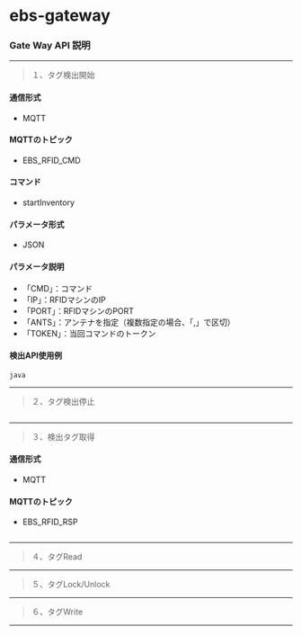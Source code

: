 # ebs-gateway
### Gate Way API 説明
***
> １、タグ検出開始
#### 通信形式
+ MQTT
#### MQTTのトピック
+ EBS_RFID_CMD
#### コマンド
+ startInventory
#### パラメータ形式
+ JSON
#### パラメータ説明
+ 「CMD」：コマンド
+ 「IP」：RFIDマシンのIP
+ 「PORT」：RFIDマシンのPORT
+ 「ANTS」：アンテナを指定（複数指定の場合、「,」で区切）
+ 「TOKEN」：当回コマンドのトークン
#### 検出API使用例
```
java

```
***
> ２、タグ検出停止
```
```
***
> ３、検出タグ取得
#### 通信形式
+ MQTT
#### MQTTのトピック
+ EBS_RFID_RSP
```
```
***
> ４、タグRead
***
> ５、タグLock/Unlock
***
> ６、タグWrite
***


